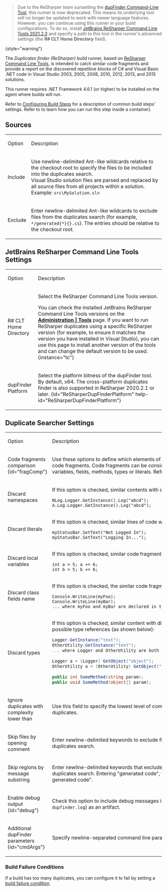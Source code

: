 [//]: # (title: Duplicates Finder \(ReSharper\))
[//]: # (auxiliary-id: viewpage.actionpageId113084077;Duplicates Finder \(ReSharper\))

> Due to the ReSharper team sunsetting the [dupFinder Command-Line Tool](https://blog.jetbrains.com/dotnet/2021/08/12/sunsetting-dupfinder-command-line-tool/), this runner is now deprecated. This means its underlying tool will no longer be updated to work with newer language features. However, you can continue using this runner in your build configurations. To do so, install [JetBrains ReSharper Command Line Tools 2021.2.3](https://www.jetbrains.com/resharper/download/other.html) and specify a path to this tool in the runner's advanced settings (the **R# CLT Home Directory** field).
> 
{style="warning"}

The _Duplicates finder (ReSharper)_ build runner, based on [ReSharper Command Line Tools](http://www.jetbrains.com/resharper/features/command-line.html), is intended to catch similar code fragments and provide a report on the discovered repetitive blocks of C# and Visual Basic .NET code in Visual Studio 2003, 2005, 2008, 2010, 2012, 2013, and 2015 solutions.

<note>

This runner requires .NET Framework 4.6.1 (or higher) to be installed on the agent where builds will run.
</note>

Refer to [Configuring Build Steps](configuring-build-steps.md) for a description of common build steps' settings. Refer to [](container-wrapper.md) to learn how you can run this step inside a container).

## Sources

<table><tr>

<td>

Option

</td>

<td>

Description

</td></tr><tr>

<td>

Include

</td>

<td>

Use newline-delimited Ant-like wildcards relative to the checkout root to specify the files to be included into the duplicates search.   
Visual Studio solution files are parsed and replaced by all source files from all projects within a solution.   
Example: `src\MySolution.sln`

</td></tr><tr>

<td>

Exclude

</td>

<td>

Enter newline-delimited Ant-like wildcards to exclude files from the duplicates search (for example, `*/generated{*}{}.cs`). The entries should be relative to the checkout root.

</td></tr></table>

## JetBrains ReSharper Command Line Tools Settings

<table><tr>

<td>

Option

</td>

<td>

Description

</td></tr><tr>

<td>

R# CLT Home Directory 

</td>

<td>

Select the ReSharper Command Line Tools version.

You can check the installed JetBrains ReSharper Command Line Tools versions on the __[Administration | Tools](installing-agent-tools.md)__ page. If you want to run ReSharper duplicates using a specific ReSharper version (for example, to ensure it matches the version you have installed in Visual Studio), you can use this page to install another version of the tools and can change the default version to be used.
{instance="tc"}

</td></tr>

<tr>

<td>

dupFinder Platform

</td>

<td>

Select the platform bitness of the dupFinder tool. By default, x64. The cross-platform duplicates finder is also supported in ReSharper 2020.2.1 or later.
{id="ReSharperDupFinderPlatform" help-id="ReSharperDupFinderPlatform"}

</td></tr>

</table>

## Duplicate Searcher Settings

<table><tr>

<td>

Option

</td>

<td>

Description

</td></tr><tr>

<td>

Code fragments comparison
{id="fragComp"}

</td>

<td>

Use these options to define which elements of the source code should be discarded when searching for repetitive code fragments. Code fragments can be considered duplicated, if they are structurally similar, but contain different variables, fields, methods, types or literals. Refer to the samples below:

</td></tr><tr>

<td>

Discard namespaces

</td>

<td>

If this option is checked, similar contents with different _namespace specifications_ will be recognized as duplicates.

```Shell
NLog.Logger.GetInstance().Log("abcd");
A.Log.Logger.GetInstance().Log("abcd");

```

</td></tr><tr>

<td>

Discard literals

</td>

<td>

If this option is checked, similar lines of code with different literals will be recognized as duplicates.

```Shell
myStatusBar.SetText("Not Logged In");
myStatusBar.SetText("Logging In...");

```

</td></tr><tr>

<td>

Discard local variables

</td>

<td>

If this option is checked, similar code fragments with different local variable names will be recognized as duplicates.

```Shell
int a = 5; a += 6;
int b = 5; b += 6;

```

</td></tr><tr>

<td>

Discard class fields name

</td>

<td>

If this option is checked, the similar code fragments with different field names will be recognized as duplicates.

```Shell
Console.WriteLine(myFoo);
Console.WriteLine(myBar);
... where myFoo and myBar are declared in the containing class

```

</td></tr><tr>

<td>

Discard types

</td>

<td>

If this option is checked, similar content with different type names will be recognized as duplicates. These include all possible type references (as shown below):

```C#
Logger.GetInstance("text");
OtherUtility.GetInstance("text");
... where Logger and OtherUtility are both type names (thus GetInstance is a static method in both classes)
 
Logger a = (Logger) GetObject("object");
OtherUtility a = (OtherUtility) GetObject("object");
 
public int SomeMethod(string param);
public void SomeMethod(object[] param);

```

</td></tr><tr>

<td>

Ignore duplicates with complexity lower than

</td>

<td>

Use this field to specify the lowest level of complexity of code blocks to be taken into consideration when detecting duplicates.

</td></tr><tr>

<td>

Skip files by opening comment

</td>

<td>

Enter newline-delimited keywords to exclude files that contain the keyword in the file's opening comments from the duplicates search.

</td></tr><tr>

<td>

Skip regions by message substring

</td>

<td>

Enter newline-delimited keywords that exclude regions that contain the keyword in the message substring from the duplicates search. Entering "generated code", for example, will skip regions containing "Windows Form Designer generated code".

</td></tr><tr>

<td>

Enable debug output
{id="debug"}

</td>

<td>

Check this option to include debug messages in the build log and publish the file with additional logs (`dotnet-tools-dupfinder.log`) as an artifact.

</td></tr><tr>

<td>

Additional dupFinder parameters
{id="cmdArgs"}

</td>

<td>

Specify newline-separated command line parameters to add to calling `dupFinder.exe`.

</td></tr>
</table>

### Build Failure Conditions

If a build has too many duplicates, you can configure it to fail by setting a [build failure condition](build-failure-conditions.md).
